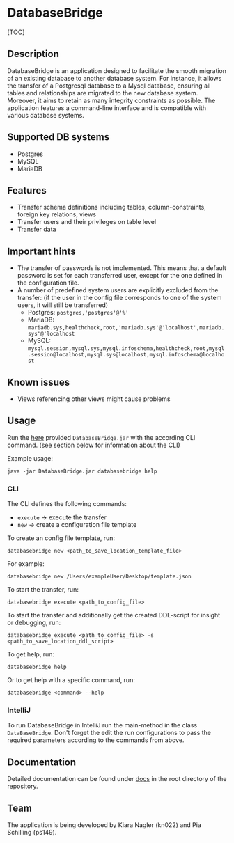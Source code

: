 # DatabaseBridge

[TOC]



## Description
DatabaseBridge is an application designed to facilitate the smooth migration of an existing database to another database system. For instance, it allows the transfer of a Postgresql database to a Mysql database, ensuring all tables and relationships are migrated to the new database system. Moreover, it aims to retain as many integrity constraints as possible. The application features a command-line interface and is compatible with various database systems.

## Supported DB systems

- Postgres
- MySQL
- MariaDB

## Features

- Transfer schema definitions including tables, column-constraints, foreign key relations, views
- Transfer users and their privileges on table level
- Transfer data

## Important hints

- The transfer of passwords is not implemented. This means that a default password is set for each transferred user, except for the one defined in the configuration file.
- A number of predefined system users are explicitly excluded from the transfer: (if the user in the config file corresponds to one of the system users, it will still be transferred)
  - Postgres: `postgres,'postgres'@'%'`
  - MariaDB: `mariadb.sys,healthcheck,root,'mariadb.sys'@'localhost',mariadb.sys'@'localhost`
  - MySQL: `mysql.session,mysql.sys,mysql.infoschema,healthcheck,root,mysql.session@localhost,mysql.sys@localhost,mysql.infoschema@localhost`

## Known issues

- Views referencing other views might cause problems

## Usage

Run the [here](DatabaseBridge.jar) provided `DatabaseBridge.jar` with the according CLI command. (see section below for information about the CLI)

Example usage:

```
java -jar DatabaseBridge.jar databasebridge help
```

### CLI

The CLI defines the following commands:

- `execute` -> execute the transfer
- `new` -> create a configuration file template

To create an config file template, run:

```
databasebridge new <path_to_save_location_template_file>
```

For example:

```
databasebridge new /Users/exampleUser/Desktop/template.json
```

To start the transfer, run:

```
databasebridge execute <path_to_config_file> 
```

To start the transfer and additionally get the created DDL-script for insight or debugging, run:

```
databasebridge execute <path_to_config_file> -s <path_to_save_location_ddl_script>
```

To get help, run:

```
databasebridge help
```

Or to get help with a specific command, run:

```
databasebridge <command> --help 
```

### IntelliJ

To run DatabaseBridge in IntelliJ run the main-method in the class `DataBaseBridge`. Don't forget the edit the run configurations to pass the required parameters according to the commands from above. 

## Documentation
Detailed documentation can be found under [docs](https://gitlab.mi.hdm-stuttgart.de/ps149/databasebridge/-/tree/dev/docs) in the root directory of the repository.

## Team
The application is being developed by Kiara Nagler (kn022) and Pia Schilling (ps149).

